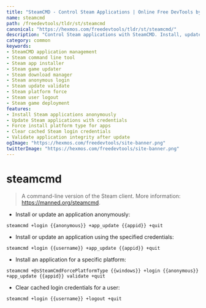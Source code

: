```yaml
---
title: "SteamCMD - Control Steam Applications | Online Free DevTools by Hexmos"
name: steamcmd
path: /freedevtools/tldr/st/steamcmd
canonical: "https://hexmos.com/freedevtools/tldr/st/steamcmd/"
description: "Control Steam applications with SteamCMD. Install, update, and manage games using command line interface. Free online tool, no registration required."
category: common
keywords:
- SteamCMD application management
- Steam command line tool
- Steam app installer
- Steam game updater
- Steam download manager
- Steam anonymous login
- Steam update validate
- Steam platform force
- Steam user logout
- Steam game deployment
features:
- Install Steam applications anonymously
- Update Steam applications with credentials
- Force install platform type for apps
- Clear cached Steam login credentials
- Validate application integrity after update
ogImage: "https://hexmos.com/freedevtools/site-banner.png"
twitterImage: "https://hexmos.com/freedevtools/site-banner.png"
---
```


# steamcmd

> A command-line version of the Steam client.
> More information: <https://manned.org/steamcmd>.

- Install or update an application anonymously:

`steamcmd +login {{anonymous}} +app_update {{appid}} +quit`

- Install or update an application using the specified credentials:

`steamcmd +login {{username}} +app_update {{appid}} +quit`

- Install an application for a specific platform:

`steamcmd +@sSteamCmdForcePlatformType {{windows}} +login {{anonymous}} +app_update {{appid}} validate +quit`

- Clear cached login credentials for a user:

`steamcmd +login {{username}} +logout +quit`
